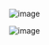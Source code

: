 ![image](https://github.com/shivanshNemaHotwax/training_assignment/assets/157474517/3e4b526d-ac59-4ff2-a0fa-c056f8f03d50)

![image](https://github.com/shivanshNemaHotwax/training_assignment/assets/157474517/0e842c02-3a5a-4190-8d24-ffa27f42fd7d)

